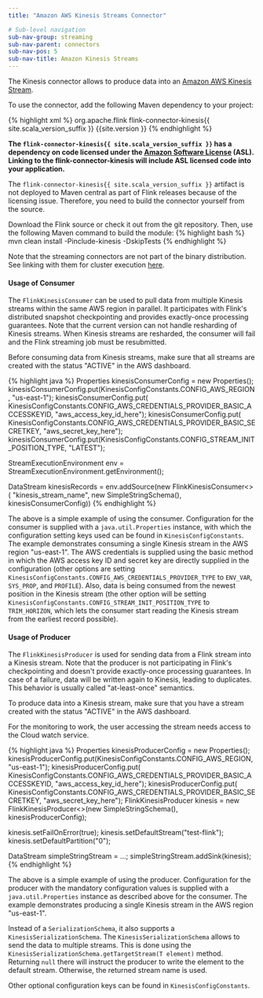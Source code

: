 ```yaml
---
title: "Amazon AWS Kinesis Streams Connector"

# Sub-level navigation
sub-nav-group: streaming
sub-nav-parent: connectors
sub-nav-pos: 5
sub-nav-title: Amazon Kinesis Streams
---
```

<!--
Licensed to the Apache Software Foundation (ASF) under one
or more contributor license agreements.  See the NOTICE file
distributed with this work for additional information
regarding copyright ownership.  The ASF licenses this file
to you under the Apache License, Version 2.0 (the
"License"); you may not use this file except in compliance
with the License.  You may obtain a copy of the License at

  http://www.apache.org/licenses/LICENSE-2.0

Unless required by applicable law or agreed to in writing,
software distributed under the License is distributed on an
"AS IS" BASIS, WITHOUT WARRANTIES OR CONDITIONS OF ANY
KIND, either express or implied.  See the License for the
specific language governing permissions and limitations
under the License.
-->

The Kinesis connector allows to produce data into an [Amazon AWS Kinesis Stream](http://aws.amazon.com/kinesis/streams/). 

To use the connector, add the following Maven dependency to your project:

{% highlight xml %}
<dependency>
  <groupId>org.apache.flink</groupId>
  <artifactId>flink-connector-kinesis{{ site.scala_version_suffix }}</artifactId>
  <version>{{site.version }}</version>
</dependency>
{% endhighlight %}

**The `flink-connector-kinesis{{ site.scala_version_suffix }}` has a dependency on code licensed under the [Amazon Software License](https://aws.amazon.com/asl/) (ASL).
Linking to the flink-connector-kinesis will include ASL licensed code into your application.**

The `flink-connector-kinesis{{ site.scala_version_suffix }}` artifact is not deployed to Maven central as part of
Flink releases because of the licensing issue. Therefore, you need to build the connector yourself from the source.

Download the Flink source or check it out from the git repository. Then, use the following Maven command to build the module:
{% highlight bash %}
mvn clean install -Pinclude-kinesis -DskipTests
{% endhighlight %}



Note that the streaming connectors are not part of the binary distribution. 
See linking with them for cluster execution [here]({{site.baseurl}}/apis/cluster_execution.html#linking-with-modules-not-contained-in-the-binary-distribution).

#### Usage of Consumer

The `FlinkKinesisConsumer` can be used to pull data from multiple Kinesis streams within the same AWS region in parallel.
It participates with Flink's distributed snapshot checkpointing and provides exactly-once processing guarantees. Note
that the current version can not handle resharding of Kinesis streams. When Kinesis streams are resharded, the consumer
will fail and the Flink streaming job must be resubmitted.

Before consuming data from Kinesis streams, make sure that all streams are created with the status "ACTIVE" in the AWS dashboard.

<div class="codetabs" markdown="1">
<div data-lang="java" markdown="1">
{% highlight java %}
Properties kinesisConsumerConfig = new Properties();
kinesisConsumerConfig.put(KinesisConfigConstants.CONFIG_AWS_REGION, "us-east-1");
kinesisConsumerConfig.put(
    KinesisConfigConstants.CONFIG_AWS_CREDENTIALS_PROVIDER_BASIC_ACCESSKEYID,
    "aws_access_key_id_here");
kinesisConsumerConfig.put(
    KinesisConfigConstants.CONFIG_AWS_CREDENTIALS_PROVIDER_BASIC_SECRETKEY,
    "aws_secret_key_here");
kinesisConsumerConfig.put(KinesisConfigConstants.CONFIG_STREAM_INIT_POSITION_TYPE, "LATEST");

StreamExecutionEnvironment env = StreamExecutionEnvironment.getEnvironment();

DataStream<String> kinesisRecords = env.addSource(new FlinkKinesisConsumer<>(
    "kinesis_stream_name", new SimpleStringSchema(), kinesisConsumerConfig))
{% endhighlight %}
</div>
</div>

The above is a simple example of using the consumer. Configuration for the consumer is supplied with a `java.util.Properties`
instance, with which the configuration setting keys used can be found in `KinesisConfigConstants`. The example
demonstrates consuming a single Kinesis stream in the AWS region "us-east-1". The AWS credentials is supplied using the basic method in which
the AWS access key ID and secret key are directly supplied in the configuration (other options are setting
`KinesisConfigConstants.CONFIG_AWS_CREDENTIALS_PROVIDER_TYPE` to `ENV_VAR`, `SYS_PROP`, and `PROFILE`). Also, data is being consumed
from the newest position in the Kinesis stream (the other option will be setting `KinesisConfigConstants.CONFIG_STREAM_INIT_POSITION_TYPE`
to `TRIM_HORIZON`, which lets the consumer start reading the Kinesis stream from the earliest record possible).

#### Usage of Producer

The `FlinkKinesisProducer` is used for sending data from a Flink stream into a Kinesis stream. Note that the producer is not participating in 
Flink's checkpointing and doesn't provide exactly-once processing guarantees. In case of a failure, data will be written again
to Kinesis, leading to duplicates. This behavior is usually called "at-least-once" semantics.

To produce data into a Kinesis stream, make sure that you have a stream created with the status "ACTIVE" in the AWS dashboard.

For the monitoring to work, the user accessing the stream needs access to the Cloud watch service.

<div class="codetabs" markdown="1">
<div data-lang="java" markdown="1">
{% highlight java %}
Properties kinesisProducerConfig = new Properties();
kinesisProducerConfig.put(KinesisConfigConstants.CONFIG_AWS_REGION, "us-east-1");
kinesisProducerConfig.put(
    KinesisConfigConstants.CONFIG_AWS_CREDENTIALS_PROVIDER_BASIC_ACCESSKEYID,
    "aws_access_key_id_here");
kinesisProducerConfig.put(
    KinesisConfigConstants.CONFIG_AWS_CREDENTIALS_PROVIDER_BASIC_SECRETKEY,
    "aws_secret_key_here");
FlinkKinesisProducer<String> kinesis = new FlinkKinesisProducer<>(new SimpleStringSchema(), kinesisProducerConfig);

kinesis.setFailOnError(true);
kinesis.setDefaultStream("test-flink");
kinesis.setDefaultPartition("0");

DataStream<String> simpleStringStream = ...;
simpleStringStream.addSink(kinesis);
{% endhighlight %}
</div>
</div>

The above is a simple example of using the producer. Configuration for the producer with the mandatory configuration values is supplied with a `java.util.Properties`
instance as described above for the consumer. The example demonstrates producing a single Kinesis stream in the AWS region "us-east-1".

Instead of a `SerializationSchema`, it also supports a `KinesisSerializationSchema`. The `KinesisSerializationSchema` allows to send the data to multiple streams. This is 
done using the `KinesisSerializationSchema.getTargetStream(T element)` method. Returning `null` there will instruct the producer to write the element to the default stream.
Otherwise, the returned stream name is used.

Other optional configuration keys can be found in `KinesisConfigConstants`.
		
		
